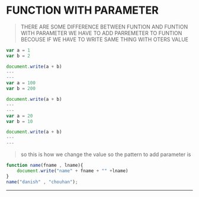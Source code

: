# FUNCTION WITH PARAMETER

> THERE ARE SOME DIFFERENCE BETWEEN FUNTION AND FUNTION WITH PARAMETER
WE HAVE TO ADD PARREMETER TO FUNTION BECOUSE IF WE HAVE TO WRITE SAME THING WITH OTERS VALUE
```javascript
var a = 1
var b = 2

document.write(a + b)
---
---
var a = 100
var b = 200

document.write(a + b)
---
---
var a = 20
var b = 10

document.write(a + b)
---
---
```
> so this is how we change the value so the pattern to add parameter is
```javascript
function name(fname , lname){
    document.write("name" + fname + "" +lname)
}
name("danish" , "chouhan");
```
---